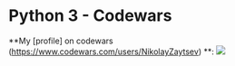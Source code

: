 # Python 3 - Codewars
**My [profile] on codewars (https://www.codewars.com/users/NikolayZaytsev) **:
![](https://www.codewars.com/users/NikolayZaytsev/badges/large?logo=false)
